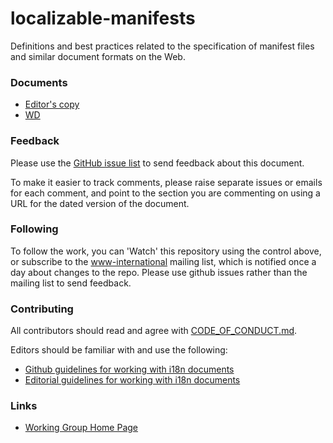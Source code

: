 # localizable-manifests
Definitions and best practices related to the specification of manifest files and similar document formats on the Web.

### Documents
- [Editor's copy](https://w3c.github.io/localizable-manifests/)
- [WD](https://www.w3.org/TR/localizable-manifests/)

### Feedback
Please use the [GitHub issue list](https://github.com/w3c/localizable-manifests/issues) to send feedback about this document.

To make it easier to track comments, please raise separate issues or emails for each comment, and point to the section you are commenting on  using a URL for the dated version of the document.

### Following
To follow the work, you can 'Watch' this repository using the control above, or subscribe to the [www-international](https://lists.w3.org/Archives/Public/www-international/) mailing list, which is notified once a day about changes to the repo. Please use github issues rather than the mailing list to send feedback.

### Contributing

All contributors should read and agree with [CODE_OF_CONDUCT.md](https://github.com/w3c/localizable-manifests/blob/gh-pages/CODE_OF_CONDUCT.md).

Editors should be familiar with and use the following:

- [Github guidelines for working with i18n documents](https://www.w3.org/International/i18n-activity/guidelines/github)
- [Editorial guidelines for working with i18n documents](https://www.w3.org/International/i18n-activity/guidelines/editing)

### Links

- [Working Group Home Page](https://www.w3.org/International/i18n-activity/i18n-wg/)

